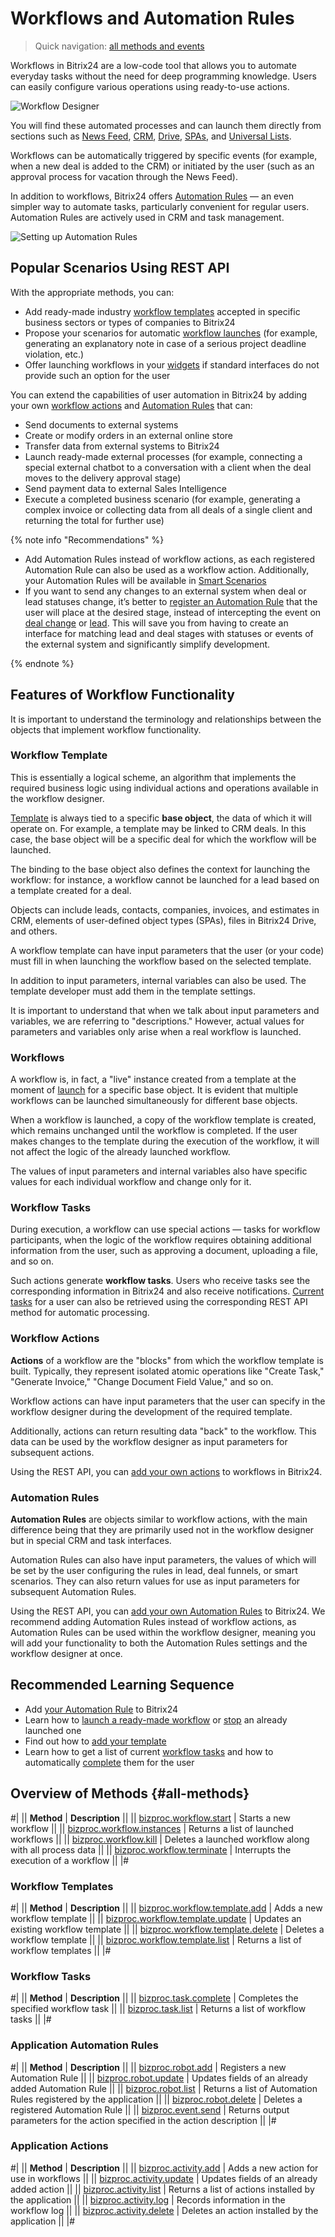 # Workflows and Automation Rules

> Quick navigation: [all methods and events](#all-methods)

Workflows in Bitrix24 are a low-code tool that allows you to automate everyday tasks without the need for deep programming knowledge. Users can easily configure various operations using ready-to-use actions.

![Workflow Designer](_images/sequence_templ3_sm.png "Workflow Designer")

You will find these automated processes and can launch them directly from sections such as [News Feed](../log/index.md), [CRM](../crm/index.md), [Drive](../disk/index.md), [SPAs](../crm/universal/user-defined-object-types/index.md), and [Universal Lists](../lists/index.md).


Workflows can be automatically triggered by specific events (for example, when a new deal is added to the CRM) or initiated by the user (such as an approval process for vacation through the News Feed).

In addition to workflows, Bitrix24 offers [Automation Rules](https://helpdesk.bitrix24.com/open/21817474/) — an even simpler way to automate tasks, particularly convenient for regular users. Automation Rules are actively used in CRM and task management.

![Setting up Automation Rules](_images/robots.png "Setting up Automation Rules")

## Popular Scenarios Using REST API

With the appropriate methods, you can:

- Add ready-made industry [workflow templates](./template/bizproc-workflow-template-add.md) accepted in specific business sectors or types of companies to Bitrix24
- Propose your scenarios for automatic [workflow launches](bizproc-workflow-start.md) (for example, generating an explanatory note in case of a serious project deadline violation, etc.)
- Offer launching workflows in your [widgets](../widgets/index.md) if standard interfaces do not provide such an option for the user

You can extend the capabilities of user automation in Bitrix24 by adding your own [workflow actions](bizproc-activity/bizproc-activity-add.md) and [Automation Rules](bizproc-robot/bizproc-robot-add.md) that can:

- Send documents to external systems
- Create or modify orders in an external online store
- Transfer data from external systems to Bitrix24
- Launch ready-made external processes (for example, connecting a special external chatbot to a conversation with a client when the deal moves to the delivery approval stage)
- Send payment data to external Sales Intelligence
- Execute a completed business scenario (for example, generating a complex invoice or collecting data from all deals of a single client and returning the total for further use)

{% note info "Recommendations" %}

- Add Automation Rules instead of workflow actions, as each registered Automation Rule can also be used as a workflow action. Additionally, your Automation Rules will be available in [Smart Scenarios](https://helpdesk.bitrix24.com/open/21319214/)
- If you want to send any changes to an external system when deal or lead statuses change, it’s better to [register an Automation Rule](bizproc-robot/bizproc-robot-add.md) that the user will place at the desired stage, instead of intercepting the event on [deal change](../crm/deals/events/on-crm-deal-add.md) or [lead](../crm/leads/events/on-crm-lead-add.md). This will save you from having to create an interface for matching lead and deal stages with statuses or events of the external system and significantly simplify development.

{% endnote %}

## Features of Workflow Functionality

It is important to understand the terminology and relationships between the objects that implement workflow functionality.

### Workflow Template

This is essentially a logical scheme, an algorithm that implements the required business logic using individual actions and operations available in the workflow designer.

[Template](./template/bizproc-workflow-template-add.md) is always tied to a specific **base object**, the data of which it will operate on. For example, a template may be linked to CRM deals. In this case, the base object will be a specific deal for which the workflow will be launched.

The binding to the base object also defines the context for launching the workflow: for instance, a workflow cannot be launched for a lead based on a template created for a deal.

Objects can include leads, contacts, companies, invoices, and estimates in CRM, elements of user-defined object types (SPAs), files in Bitrix24 Drive, and others.

A workflow template can have input parameters that the user (or your code) must fill in when launching the workflow based on the selected template.

In addition to input parameters, internal variables can also be used. The template developer must add them in the template settings.

It is important to understand that when we talk about input parameters and variables, we are referring to "descriptions." However, actual values for parameters and variables only arise when a real workflow is launched.

### Workflows

A workflow is, in fact, a "live" instance created from a template at the moment of [launch](./bizproc-workflow-start.md) for a specific base object. It is evident that multiple workflows can be launched simultaneously for different base objects.

When a workflow is launched, a copy of the workflow template is created, which remains unchanged until the workflow is completed. If the user makes changes to the template during the execution of the workflow, it will not affect the logic of the already launched workflow.

The values of input parameters and internal variables also have specific values for each individual workflow and change only for it.

### Workflow Tasks

During execution, a workflow can use special actions — tasks for workflow participants, when the logic of the workflow requires obtaining additional information from the user, such as approving a document, uploading a file, and so on.

Such actions generate **workflow tasks**. Users who receive tasks see the corresponding information in Bitrix24 and also receive notifications. [Current tasks](bizproc-task/bizproc-task-list.md) for a user can also be retrieved using the corresponding REST API method for automatic processing.

### Workflow Actions

**Actions** of a workflow are the "blocks" from which the workflow template is built. Typically, they represent isolated atomic operations like "Create Task," "Generate Invoice," "Change Document Field Value," and so on.

Workflow actions can have input parameters that the user can specify in the workflow designer during the development of the required template.

Additionally, actions can return resulting data "back" to the workflow. This data can be used by the workflow designer as input parameters for subsequent actions.

Using the REST API, you can [add your own actions](bizproc-activity/bizproc-activity-add.md) to workflows in Bitrix24.

### Automation Rules

**Automation Rules** are objects similar to workflow actions, with the main difference being that they are primarily used not in the workflow designer but in special CRM and task interfaces.

Automation Rules can also have input parameters, the values of which will be set by the user configuring the rules in lead, deal funnels, or smart scenarios. They can also return values for use as input parameters for subsequent Automation Rules.

Using the REST API, you can [add your own Automation Rules](bizproc-robot/bizproc-robot-add.md) to Bitrix24. We recommend adding Automation Rules instead of workflow actions, as Automation Rules can be used within the workflow designer, meaning you will add your functionality to both the Automation Rules settings and the workflow designer at once.

## Recommended Learning Sequence

- Add [your Automation Rule](bizproc-robot/bizproc-robot-add.md) to Bitrix24
- Learn how to [launch a ready-made workflow](bizproc-workflow-start.md) or [stop](bizproc-workflow-kill.md) an already launched one
- Find out how to [add your template](./template/bizproc-workflow-template-add.md)
- Learn how to get a list of current [workflow tasks](bizproc-task/bizproc-task-list.md) and how to automatically [complete](bizproc-task/bizproc-task-complete.md) them for the user

## Overview of Methods {#all-methods}

#|
|| **Method** | **Description** ||
|| [bizproc.workflow.start](./bizproc-workflow-start.md) | Starts a new workflow ||
|| [bizproc.workflow.instances](./bizproc-workflow-instances.md) | Returns a list of launched workflows ||
|| [bizproc.workflow.kill](./bizproc-workflow-kill.md) | Deletes a launched workflow along with all process data ||
|| [bizproc.workflow.terminate](./bizproc-workflow-terminate.md) | Interrupts the execution of a workflow ||
|#

### Workflow Templates

#|
|| **Method** | **Description** ||
|| [bizproc.workflow.template.add](./template/bizproc-workflow-template-add.md) | Adds a new workflow template ||
|| [bizproc.workflow.template.update](./template/bizproc-workflow-template-update.md) | Updates an existing workflow template ||
|| [bizproc.workflow.template.delete](./template/bizproc-workflow-template-delete.md) | Deletes a workflow template ||
|| [bizproc.workflow.template.list](./template/bizproc-workflow-template-list.md) | Returns a list of workflow templates ||
|#

### Workflow Tasks

#|
|| **Method** | **Description** ||
|| [bizproc.task.complete](./bizproc-task/bizproc-task-complete.md) | Completes the specified workflow task ||
|| [bizproc.task.list](./bizproc-task/bizproc-task-list.md) | Returns a list of workflow tasks ||
|#

### Application Automation Rules

#|
|| **Method** | **Description** ||
|| [bizproc.robot.add](./bizproc-robot/bizproc-robot-add.md) | Registers a new Automation Rule ||
|| [bizproc.robot.update](./bizproc-robot/bizproc-robot-update.md) | Updates fields of an already added Automation Rule ||
|| [bizproc.robot.list](./bizproc-robot/bizproc-robot-list.md) | Returns a list of Automation Rules registered by the application ||
|| [bizproc.robot.delete](./bizproc-robot/bizproc-robot-delete.md) | Deletes a registered Automation Rule ||
|| [bizproc.event.send](./bizproc-robot/bizproc-event-send.md) | Returns output parameters for the action specified in the action description ||
|#

### Application Actions

#|
|| **Method** | **Description** ||
|| [bizproc.activity.add](./bizproc-activity/bizproc-activity-add.md) | Adds a new action for use in workflows ||
|| [bizproc.activity.update](./bizproc-activity/bizproc-activity-update.md) | Updates fields of an already added action ||
|| [bizproc.activity.list](./bizproc-activity/bizproc-activity-list.md) | Returns a list of actions installed by the application ||
|| [bizproc.activity.log](./bizproc-activity/bizproc-activity-log.md) | Records information in the workflow log ||
|| [bizproc.activity.delete](./bizproc-activity/bizproc-activity-delete.md) | Deletes an action installed by the application ||
|#